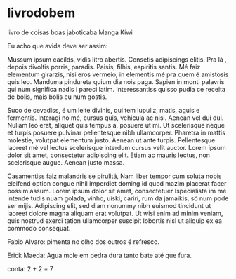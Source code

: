 # livrodobem
livro de coisas boas jaboticaba Manga Kiwi


Eu acho que avida deve ser assim:

Mussum ipsum cacilds, vidis litro abertis. Consetis adipiscings elitis. Pra lá , depois divoltis porris, paradis. Paisis, filhis, espiritis santis. Mé faiz elementum girarzis, nisi eros vermeio, in elementis mé pra quem é amistosis quis leo. Manduma pindureta quium dia nois paga. Sapien in monti palavris qui num significa nadis i pareci latim. Interessantiss quisso pudia ce receita de bolis, mais bolis eu num gostis.

Suco de cevadiss, é um leite divinis, qui tem lupuliz, matis, aguis e fermentis. Interagi no mé, cursus quis, vehicula ac nisi. Aenean vel dui dui. Nullam leo erat, aliquet quis tempus a, posuere ut mi. Ut scelerisque neque et turpis posuere pulvinar pellentesque nibh ullamcorper. Pharetra in mattis molestie, volutpat elementum justo. Aenean ut ante turpis. Pellentesque laoreet mé vel lectus scelerisque interdum cursus velit auctor. Lorem ipsum dolor sit amet, consectetur adipiscing elit. Etiam ac mauris lectus, non scelerisque augue. Aenean justo massa.

Casamentiss faiz malandris se pirulitá, Nam liber tempor cum soluta nobis eleifend option congue nihil imperdiet doming id quod mazim placerat facer possim assum. Lorem ipsum dolor sit amet, consectetuer Ispecialista im mé intende tudis nuam golada, vinho, uiski, carirí, rum da jamaikis, só num pode ser mijis. Adipiscing elit, sed diam nonummy nibh euismod tincidunt ut laoreet dolore magna aliquam erat volutpat. Ut wisi enim ad minim veniam, quis nostrud exerci tation ullamcorper suscipit lobortis nisl ut aliquip ex ea commodo consequat.

Fabio Alvaro:
pimenta no olho dos outros é refresco.

<Aqui voce coloca o seu>
Erick Maeda:
Agua mole em pedra dura tanto bate até que fura.

conta:
2 + 2 = 7


